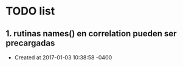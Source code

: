# TODO list
## 1. rutinas names() en correlation pueden ser precargadas
- Created at   2017-01-03 10:38:58 -0400

